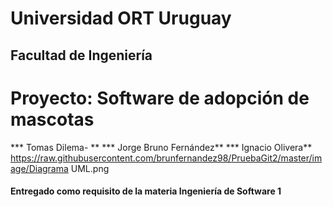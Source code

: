 # Universidad ORT Uruguay
## Facultad de Ingeniería

# **Proyecto: Software de adopción de mascotas**



*** Tomas Dilema- **
*** Jorge Bruno Fernández**
*** Ignacio Olivera**
https://raw.githubusercontent.com/brunfernandez98/PruebaGit2/master/image/Diagrama UML.png
#### Entregado como requisito de la materia Ingeniería de Software 1

